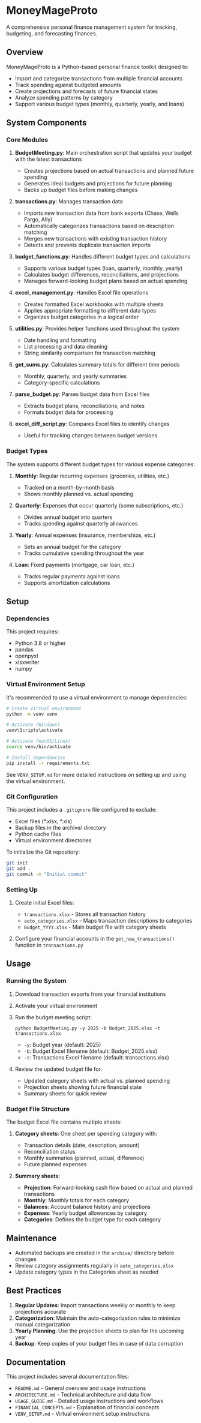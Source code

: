 # MoneyMageProto

A comprehensive personal finance management system for tracking, budgeting, and forecasting finances.

## Overview

MoneyMageProto is a Python-based personal finance toolkit designed to:
- Import and categorize transactions from multiple financial accounts
- Track spending against budgeted amounts
- Create projections and forecasts of future financial states
- Analyze spending patterns by category
- Support various budget types (monthly, quarterly, yearly, and loans)

## System Components

### Core Modules

1. **BudgetMeeting.py**: Main orchestration script that updates your budget with the latest transactions
   - Creates projections based on actual transactions and planned future spending
   - Generates ideal budgets and projections for future planning
   - Backs up budget files before making changes

2. **transactions.py**: Manages transaction data
   - Imports new transaction data from bank exports (Chase, Wells Fargo, Ally)
   - Automatically categorizes transactions based on description matching
   - Merges new transactions with existing transaction history
   - Detects and prevents duplicate transaction imports

3. **budget_functions.py**: Handles different budget types and calculations
   - Supports various budget types (loan, quarterly, monthly, yearly)
   - Calculates budget differences, reconciliations, and projections
   - Manages forward-looking budget plans based on actual spending

4. **excel_management.py**: Handles Excel file operations
   - Creates formatted Excel workbooks with multiple sheets
   - Applies appropriate formatting to different data types
   - Organizes budget categories in a logical order

5. **utilities.py**: Provides helper functions used throughout the system
   - Date handling and formatting
   - List processing and data cleaning
   - String similarity comparison for transaction matching

6. **get_sums.py**: Calculates summary totals for different time periods
   - Monthly, quarterly, and yearly summaries
   - Category-specific calculations

7. **parse_budget.py**: Parses budget data from Excel files
   - Extracts budget plans, reconciliations, and notes
   - Formats budget data for processing

8. **excel_diff_script.py**: Compares Excel files to identify changes
   - Useful for tracking changes between budget versions

### Budget Types

The system supports different budget types for various expense categories:

1. **Monthly**: Regular recurring expenses (groceries, utilities, etc.)
   - Tracked on a month-by-month basis
   - Shows monthly planned vs. actual spending

2. **Quarterly**: Expenses that occur quarterly (some subscriptions, etc.)
   - Divides annual budget into quarters
   - Tracks spending against quarterly allowances

3. **Yearly**: Annual expenses (insurance, memberships, etc.)
   - Sets an annual budget for the category
   - Tracks cumulative spending throughout the year

4. **Loan**: Fixed payments (mortgage, car loan, etc.)
   - Tracks regular payments against loans
   - Supports amortization calculations

## Setup

### Dependencies

This project requires:
- Python 3.8 or higher
- pandas
- openpyxl
- xlsxwriter
- numpy

### Virtual Environment Setup

It's recommended to use a virtual environment to manage dependencies:

```bash
# Create virtual environment
python -m venv venv

# Activate (Windows)
venv\Scripts\activate

# Activate (macOS/Linux)
source venv/bin/activate

# Install dependencies
pip install -r requirements.txt
```

See `VENV_SETUP.md` for more detailed instructions on setting up and using the virtual environment.

### Git Configuration

This project includes a `.gitignore` file configured to exclude:
- Excel files (*.xlsx, *.xls)
- Backup files in the archive/ directory
- Python cache files
- Virtual environment directories

To initialize the Git repository:

```bash
git init
git add .
git commit -m "Initial commit"
```

### Setting Up

1. Create initial Excel files:
   - `transactions.xlsx` - Stores all transaction history
   - `auto_categories.xlsx` - Maps transaction descriptions to categories
   - `Budget_YYYY.xlsx` - Main budget file with category sheets

2. Configure your financial accounts in the `get_new_transactions()` function in `transactions.py`

## Usage

### Running the System

1. Download transaction exports from your financial institutions
2. Activate your virtual environment
3. Run the budget meeting script:
   ```
   python BudgetMeeting.py -y 2025 -b Budget_2025.xlsx -t transactions.xlsx
   ```
   - `-y`: Budget year (default: 2025)
   - `-b`: Budget Excel filename (default: Budget_2025.xlsx)
   - `-t`: Transactions Excel filename (default: transactions.xlsx)

4. Review the updated budget file for:
   - Updated category sheets with actual vs. planned spending
   - Projection sheets showing future financial state
   - Summary sheets for quick review

### Budget File Structure

The budget Excel file contains multiple sheets:

1. **Category sheets**: One sheet per spending category with:
   - Transaction details (date, description, amount)
   - Reconciliation status
   - Monthly summaries (planned, actual, difference)
   - Future planned expenses

2. **Summary sheets**:
   - **Projection**: Forward-looking cash flow based on actual and planned transactions
   - **Monthly**: Monthly totals for each category
   - **Balances**: Account balance history and projections
   - **Expenses**: Yearly budget allowances by category
   - **Categories**: Defines the budget type for each category

## Maintenance

- Automated backups are created in the `archive/` directory before changes
- Review category assignments regularly in `auto_categories.xlsx`
- Update category types in the Categories sheet as needed

## Best Practices

1. **Regular Updates**: Import transactions weekly or monthly to keep projections accurate
2. **Categorization**: Maintain the auto-categorization rules to minimize manual categorization
3. **Yearly Planning**: Use the projection sheets to plan for the upcoming year
4. **Backup**: Keep copies of your budget files in case of data corruption

## Documentation

This project includes several documentation files:
- `README.md` - General overview and usage instructions
- `ARCHITECTURE.md` - Technical architecture and data flow
- `USAGE_GUIDE.md` - Detailed usage instructions and workflows
- `FINANCIAL_CONCEPTS.md` - Explanation of financial concepts
- `VENV_SETUP.md` - Virtual environment setup instructions